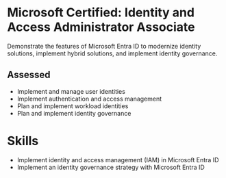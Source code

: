 # Microsoft Certified: Identity and Access Administrator Associate
Demonstrate the features of Microsoft Entra ID to modernize identity solutions, implement hybrid solutions, and implement identity governance.

## Assessed
* Implement and manage user identities
* Implement authentication and access management
* Plan and implement workload identities
* Plan and implement identity governance

# Skills
* Implement identity and access management (IAM) in Microsoft Entra ID
* Implement an identity governance strategy with Microsoft Entra ID


